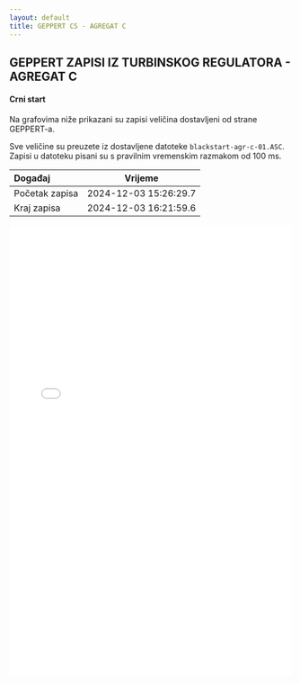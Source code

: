 ```yaml
---
layout: default
title: GEPPERT CS - AGREGAT C
---
```


## GEPPERT ZAPISI IZ TURBINSKOG REGULATORA - AGREGAT C

#### Crni start

Na grafovima niže prikazani su zapisi veličina dostavljeni od strane GEPPERT-a. 

Sve veličine su preuzete iz dostavljene datoteke `blackstart-agr-c-01.ASC`.
Zapisi u datoteku pisani su s pravilnim vremenskim razmakom od 100 ms.

| Događaj        |      Vrijeme           |
| :------------  | :--------------------: |
| Početak zapisa | 2024-12-03 15:26:29.7  |
| Kraj zapisa    | 2024-12-03 16:21:59.6  |
                               

<div class="wide-graph">
    <iframe src="{{ site.baseurl }}/turbinska/blackstart-agr-c-01.html" width="100%" height="800px" frameborder="0"></iframe>
</div>
